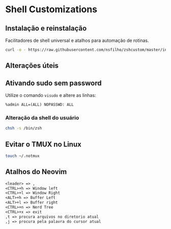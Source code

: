 # Shell Customizations

## Instalação e reinstalação

Facilitadores de shell universal e atalhos para automação de rotinas.

```sh
curl -o - https://raw.githubusercontent.com/nsfilho/zshcustom/master/install.sh | /bin/bash -
```

## Alterações úteis

## Ativando sudo sem password

Utilize o comando `visudo` e altere as linhas:

```txt
%admin ALL=(ALL) NOPASSWD: ALL
```

### Alteração da shell do usuário

```sh
chsh -s /bin/zsh
```

## Evitar o TMUX no Linux

```sh
touch ~/.notmux
```

## Atalhos do Neovim

```txt
<leader> => ,
<CTRL>+h => Window left
<CTRL>+l => Window Right
<ALT>+h => Buffer Left
<ALT>+l => Buffer right
<CTRL>+n => Nerd Tree
<CTRL>+x => exit
,t => procura arquivos no diretorio atual
,j => procura pela palavra do cursor atual
```
